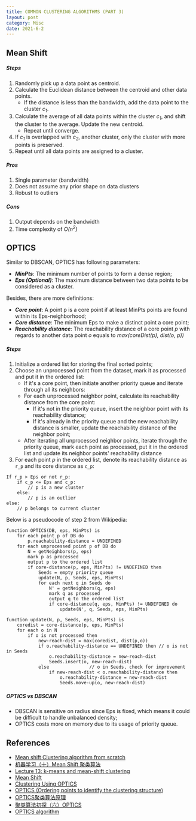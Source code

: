 ```yaml
---
title: COMMON CLUSTERING ALGORITHMS (PART 3)
layout: post
category: Misc
date: 2021-6-2
---
```


## Mean Shift

##### Steps
1. Randomly pick up a data point as centroid.
2. Calculate the Euclidean distance between the centroid and other data points.
    * If the distance is less than the bandwidth, add the data point to the cluster *c<sub>1</sub>*.
3. Calculate the average of all data points within the cluster *c<sub>1</sub>*, and shift the cluster to the average. Update the new centroid.
    * Repeat until converge.
4. If *c<sub>1</sub>* is overlapped with *c<sub>2</sub>*, another cluster, only the cluster with more points is preserved.
5. Repeat until all data points are assigned to a cluster.

##### Pros
1. Single parameter (bandwidth)
2. Does not assume any prior shape on data clusters
3. Robust to outliers

##### Cons
1. Output depends on the bandwidth
2. Time complexity of *O(n<sup>2</sup>)*

## OPTICS
Similar to DBSCAN, OPTICS has following parameters:
* ***MinPts***: The minimum number of points to form a dense region;
* ***Eps (Optional)***: The maximum distance between two data points to be considered as a cluster.

Besides, there are more definitions:
* ***Core point***: A point p is a core point if at least MinPts points are found within its Eps-neighborhood;
* ***Core distance***: The minimum Eps to make a distinct point a core point;
* ***Reachability distance***: The reachability distance of a core point *p* with regards to another data point *o* equals to *max(coreDist(p), dist(o, p))*

##### Steps
1. Initialize a ordered list for storing the final sorted points;
2. Choose an unprocessed point from the dataset, mark it as processed and put it in the ordered list:
    * If it's a core point, then initiate another priority queue and iterate through all its neighbors:
    * For each unprocessed neighbor point, calculate its reachability distance from the core point:
        * If it's not in the priority queue, insert the neighbor point with its reachability distance;
        * If it's already in the priority queue and the new reachability distance is smaller, update the reachability distance of the neighbor point;
    * After iterating all unprocessed neighbor points, iterate through the priority queue, mark each point as processed, put it in the ordered list and update its neighbor points' reachability distance
3. For each point *p* in the ordered list, denote its reachability distance as `r_p` and its core distance as `c_p`:
```
If r_p > Eps or not r_p:
    if c_p <= Eps and c_p:
        // p is a new cluster
    else:
        // p is an outlier
else:
    // p belongs to current cluster
```

Below is a pseudocode of step 2 from Wikipedia:
```
function OPTICS(DB, eps, MinPts) is
    for each point p of DB do
        p.reachability-distance = UNDEFINED
    for each unprocessed point p of DB do
        N = getNeighbors(p, eps)
        mark p as processed
        output p to the ordered list
        if core-distance(p, eps, MinPts) != UNDEFINED then
            Seeds = empty priority queue
            update(N, p, Seeds, eps, MinPts)
            for each next q in Seeds do
                N' = getNeighbors(q, eps)
                mark q as processed
                output q to the ordered list
                if core-distance(q, eps, MinPts) != UNDEFINED do
                    update(N', q, Seeds, eps, MinPts)

function update(N, p, Seeds, eps, MinPts) is
    coredist = core-distance(p, eps, MinPts)
    for each o in N
        if o is not processed then
            new-reach-dist = max(coredist, dist(p,o))
            if o.reachability-distance == UNDEFINED then // o is not in Seeds
                o.reachability-distance = new-reach-dist
                Seeds.insert(o, new-reach-dist)
            else               // o in Seeds, check for improvement
                if new-reach-dist < o.reachability-distance then
                    o.reachability-distance = new-reach-dist
                    Seeds.move-up(o, new-reach-dist)
```

##### OPTICS vs DBSCAN
* DBSCAN is sensitive on radius since Eps is fixed, which means it could be difficult to handle unbalanced density;
* OPTICS costs more on memory due to its usage of priority queue.

<!--## Spectral Clustering-->
## References
* <a href="https://medium.com/@darkprogrammerpb/mean-shift-clustering-algorithm-from-scratch-477499caaa10" target="_blank">Mean shift Clustering algorithm from scratch</a>
* <a href="https://blog.csdn.net/hjimce/article/details/45718593" target="_blank">机器学习（十）Mean Shift 聚类算法</a>
* <a href="http://vision.stanford.edu/teaching/cs131_fall1617/lectures/lecture13_kmeans_mean_shift_cs131_2016" target="_blank">Lecture 13: k-means and mean-shift clustering</a>
* <a href="https://ml-explained.com/blog/mean-shift-explained" target="_blank">Mean Shift</a>
* <a href="https://towardsdatascience.com/clustering-using-optics-cac1d10ed7a7" target="_blank">Clustering Using OPTICS</a>
* <a href="https://xzz201920.medium.com/optics-d80b41fd042a" target="_blank">OPTICS (Ordering points to identify the clustering structure)</a>
* <a href="https://blog.csdn.net/xuanyuansen/article/details/49471807" target="_blank">OPTICS聚类算法原理</a>
* <a href="https://blog.csdn.net/itplus/article/details/10089323" target="_blank">聚类算法初探（六）OPTICS</a>
* <a href="https://en.wikipedia.org/wiki/OPTICS_algorithm" target="_blank">OPTICS algorithm</a>
